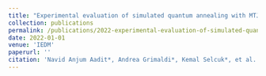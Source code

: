 ```yaml
---
title: "Experimental evaluation of simulated quantum annealing with MTJ-augmented p-bits"
collection: publications
permalink: /publications/2022-experimental-evaluation-of-simulated-quantum-annea
date: 2022-01-01
venue: 'IEDM'
paperurl: ''
citation: 'Navid Anjum Aadit*, Andrea Grimaldi*, Kemal Selcuk*, et al. (2022). Experimental evaluation of simulated quantum annealing with MTJ-augmented p-bits. IEDM.'
---
```


